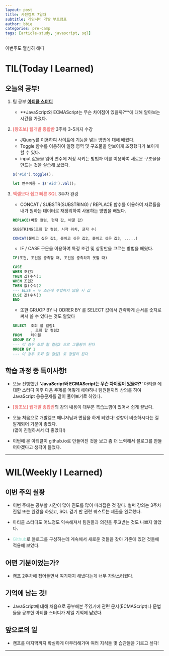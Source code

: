 ```yaml
---
layout: post
title: 사전캠프 7일차
subtitle: 게임서버 개발 부트캠프
author: bbie
categories: pre-camp
tags: [article-study, javascript, sql]
---
```


이번주도 열심히 해따

# TIL(Today I Learned)

## 오늘의 공부!

1. 팀 공부 [**아티클 스터디**](https://www.notion.so/241011-11c6cbfc0b9381d881abf7d91365056e?pvs=4)

    - **JavaScript와 ECMAScript는 무슨 차이점이 있을까?**에 대해 알아보는 시간을 가졌다.

2. <span style="color : #F08080">**[왕초보] 웹개발 종합반**</span> 3주차 3-5까지 수강
    - JQuery를 이용하여 사이트에 기능을 넣는 방법에 대해 배웠다.
    - Toggle 함수를 이용하여 일정 영역 및 구조물을 안보이게 조정했다가 보이게 할 수 있다.
    - input 값들을 읽어 변수에 저장 시키는 방법과 이를 이용하여 새로운 구조물을 만드는 것을 실습해 보았다.

    ```jsx
    $('#id').toggle();

    let 변수이름 = $('#id').val();
    ```

3. <span style="color : #F08080">**엑셀보다 쉽고 빠른 SQL**</span> 3주차 완강

    - CONCAT / SUBSTR(SUBSTRING) / REPLACE 함수를 이용하여 자료들을 내가 원하는 데이터로 재정리하여 사용하는 방법을 배웠다.

    ```sql
    REPLACE(바꿀 컬럼, 현재 값, 바꿀 값)

    SUBSTRING(조회 할 컬럼, 시작 위치, 글자 수)

    CONCAT(붙이고 싶은 값1, 붙이고 싶은 값2, 붙이고 싶은 값3, .....)
    ```

    - IF / CASE 구문을 이용하여 특정 조건 및 상황만을 고르는 방법을 배웠다.

    ```sql
    IF(조건, 조건을 충족할 때, 조건을 충족하지 못할 때)

    CASE 
    WHEN 조건1 
    THEN 값(수식)1
    WHEN 조건2 
    THEN 값(수식)2
    --- ELSE = 두 조건에 부합하지 않을 시 값
    ELSE 값(수식)3
    END
    ```

    - 또한 GRUOP BY 나 ODRER BY 를 SELECT 값에서 간략하게 순서를 숫자로 써서 쓸 수 있다는 것도 알았다

    ```sql
    SELECT  조회 할 컬럼1
            , 조회 할 컬럼2
    FROM    테이블  
    GROUP BY 2
    --- 이 경우 조회 할 컬럼2 으로 그룹핑이 된다
    ORDER BY 1
    --- 이 경우 조회 할 컬럼1 로 정렬이 된다
    ```  

## 학습 과정 중 특이사항!

- 오늘 진행했던 **'JavaScript와 ECMAScript는 무슨 차이점이 있을까?'**  아티클 에 대한 스터디 이후 다음 주제를 어떻게 해야하나 팀원들끼리 상의를 하여 JavaScript 응용문제를 같이 풀어보기로 하였다. 

- <span style="color : #F08080">**[왕초보] 웹개발 종합반**</span>의 강의 내용이 대부분 복습느낌이 있어서 쉽게 끝났다.  

- 오늘 처음으로 개발캠프 매니저님과 면담을 하게 되었다! 성향이 비슷하시다는 걸 알게되어 기분이 좋았다.  
    (많이 친절하셔서 더 좋았다!)  

- 이번에 본 아티클이 github.io로 만들어진 것을 보고 좀 더 노력해서 블로그를 만들어야겠다고 생각이 들었다.

---

# WIL(Weekly I Learned)


## 이번 주의 실황

- 이번 주에는 공부할 시간이 많아 진도를 많이 따라잡은 것 같다. 벌써 강의는 3주차 진입 또는 완강을 하였고, SQL 걷기 반 관련 퀘스트는 제출을 완료했다.  

- 아티클 스터디도 어느정도 익숙해져서 팀원들과 의견을 주고받는 것도 나쁘지 않았다.  
  
- <span style="color : #9EE6D8">Github</span>로 블로그를 구성하는데 계속해서 새로운 것들을 찾아 기존에 있던 것들에 적용해 보았다.

## 어떤 기분이었는가?

- 캠프 2주차에 접어들면서 여기까지 해냈다는게 너무 자랑스러웠다.

## 기억에 남는 것!

- JavaScript에 대해 처음으로 공부해본 주였기에 관련 문서(ECMAScript)나 문법들을 공부한 아티클 스터디가 제일 기억에 남았다. 

## 앞으로의 일

- 캠프를 마지막까지 확실하게 마무리해가며 여러 지식들 및 습관들을 기르고 싶다!

---